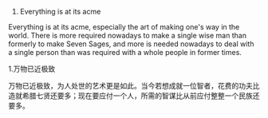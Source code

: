 1. Everything is at its acme

  Everything is at its acme, especially the art of making one's way in the world. There is more required nowadays to make a single wise man than formerly to make Seven Sages, and more is needed nowadays to deal with a single person than was required with a whole people in former times.

1.万物已近极致

万物已近极致，为人处世的艺术更是如此。当今若想成就一位智者，花费的功夫比造就希腊七贤还要多；现在要应付一个人，所需的智谋比从前应付整整一个民族还要多。